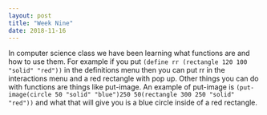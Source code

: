```yaml
---
layout: post
title: "Week Nine"
date: 2018-11-16
---
```


In computer science class  we have been learning what functions are and how to use them. For example if you put ```(define rr (rectangle 120 100 "solid" "red"))``` in the definitions menu then you can put rr in the interactions menu and a red rectangle with pop up. Other things you can do with functions are things like put-image. An example of put-image is ```(put-image(circle 50 "solid" "blue")250 50(rectangle 300 250 "solid" "red"))``` and what that will give you is a blue circle inside of a red rectangle.
